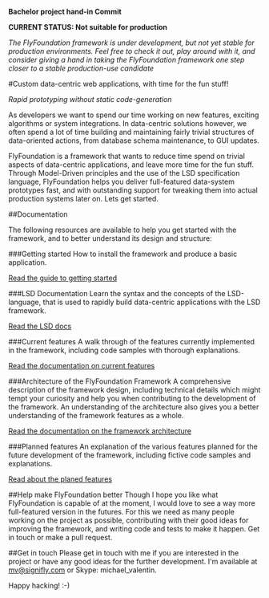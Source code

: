 **Bachelor project hand-in Commit**

**CURRENT STATUS: Not suitable for production**

*The FlyFoundation framework is under development, but not yet stable for
production environments. Feel free to check it out, play around with it,
and consider giving a hand in taking the FlyFoundation framework one step
closer to a stable production-use candidate*

#Custom data-centric web applications, with time for the fun stuff!

*Rapid prototyping without static code-generation*

As developers we want to spend our time working on new features, exciting
algorithms or system integrations. In data-centric solutions however, we often
spend a lot of time building and maintaining fairly trivial structures of
data-oriented actions, from database schema maintenance, to GUI updates.

FlyFoundation is a framework that wants to reduce time spend on trivial
aspects of data-centric applications, and leave more time for the fun stuff.
Through Model-Driven principles and the use of the LSD specification language,
FlyFoundation helps you deliver full-featured data-system prototypes fast, and
with outstanding support for tweaking them into actual production systems later
on. Lets get started.

##Documentation

The following resources are available to help you get started with the framework,
and to better understand its design and structure:

###Getting started
How to install the framework and produce a basic application.

[Read the guide to getting started](docs/getting_started.md)

###LSD Documentation
Learn the syntax and the concepts of the LSD-language, that is used to rapidly
build data-centric applications with the LSD framework.

[Read the LSD docs](docs/lsd.md)

###Current features
A walk through of the features currently implemented in the framework, including
code samples with thorough explanations.

[Read the documentation on current features](docs/current_features.md)

###Architecture of the FlyFoundation Framework
A comprehensive description of the framework design, including technical details
which might tempt your curiosity and help you when contributing to the
development of the framework. An understanding of the architecture also gives
you a better understanding of the framework features as a whole.

[Read the documentation on the framework architecture](docs/architecture.md)

###Planned features
An explanation of the various features planned for the future development of
the framework, including fictive code samples and explanations.

[Read about the planed features](docs/planned_features.md)


##Help make FlyFoundation better
Though I hope you like what FlyFoundation is capable of at the moment, I would
love to see a way more full-featured version in the futures. For this we need
as many people working on the project as possible, contributing with their
good ideas for improving the framework, and writing code and tests to make it
happen. Get in touch or make a pull request.


##Get in touch
Please get in touch with me if you are interested in the project or have any good ideas for
the further development. I'm available at mv@signifly.com or Skype: michael_valentin.

Happy hacking! :-)